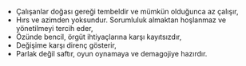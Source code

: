 - Çalışanlar doğası gereği tembeldir ve mümkün olduğunca az çalışır, 
- Hırs ve azimden yoksundur. Sorumluluk almaktan hoşlanmaz ve yönetilmeyi tercih eder, 
- Özünde bencil, örgüt ihtiyaçlarına karşı kayıtsızdır, 
- Değişime karşı direnç gösterir, 
- Parlak değil saftır, oyun oynamaya ve demagojiye hazırdır.